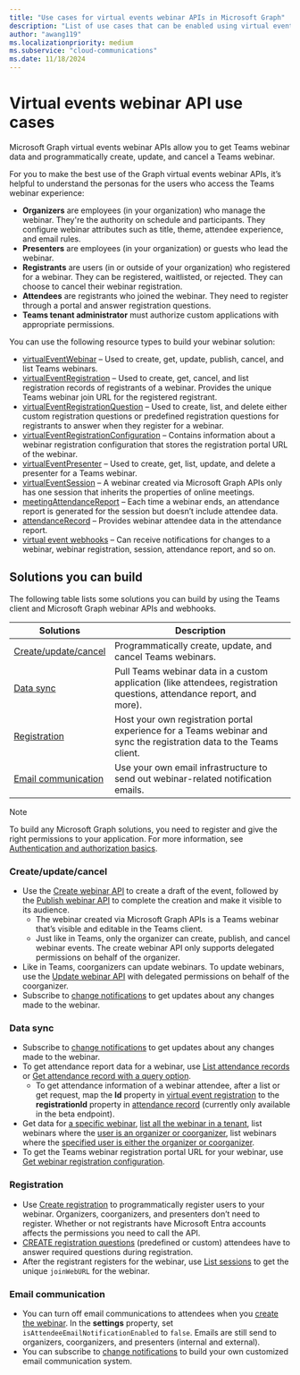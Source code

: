 ```yaml
---
title: "Use cases for virtual events webinar APIs in Microsoft Graph"
description: "List of use cases that can be enabled using virtual events webinar APIs"
author: "awang119"
ms.localizationpriority: medium
ms.subservice: "cloud-communications"
ms.date: 11/18/2024
---
```

# Virtual events webinar API use cases

Microsoft Graph virtual events webinar APIs allow you to get Teams webinar data and programmatically create, update, and cancel a Teams webinar.

For you to make the best use of the Graph virtual events webinar APIs, it’s helpful to understand the personas for the users who access the Teams webinar experience: 

- **Organizers** are employees (in your organization) who manage the webinar. They're the authority on schedule and participants. They configure webinar attributes such as title, theme, attendee experience, and email rules.   
- **Presenters** are employees (in your organization) or guests who lead the webinar.   
- **Registrants** are users (in or outside of your organization) who registered for a webinar. They can be registered, waitlisted, or rejected. They can choose to cancel their webinar registration.   
- **Attendees** are registrants who joined the webinar. They need to register through a portal and answer registration questions. 
- **Teams tenant administrator** must authorize custom applications with appropriate permissions.

You can use the following resource types to build your webinar solution: 
- [virtualEventWebinar](/graph/api/resources/virtualeventwebinar) – Used to create, get, update, publish, cancel, and list Teams webinars.  
- [virtualEventRegistration](/graph/api/resources/virtualeventregistration) – Used to create, get, cancel, and list registration records of registrants of a webinar. Provides the unique Teams webinar join URL for the registered registrant. 
- [virtualEventRegistrationQuestion](/graph/api/resources/virtualeventregistrationquestionbase) – Used to create, list, and delete either custom registration questions or predefined registration questions for registrants to answer when they register for a webinar.  
- [virtualEventRegistrationConfiguration](/graph/api/resources/virtualeventwebinarregistrationconfiguration) – Contains information about a webinar registration configuration that stores the registration portal URL of the webinar.  
- [virtualEventPresenter](/graph/api/resources/virtualeventpresenter) – Used to create, get, list, update, and delete a presenter for a Teams webinar. 
- [virtualEventSession](/graph/api/resources/virtualeventsession)  – A webinar created via Microsoft Graph APIs only has one session that inherits the properties of online meetings. 
- [meetingAttendanceReport](/graph/api/resources/meetingattendancereport) – Each time a webinar ends, an attendance report is generated for the session but doesn’t include attendee data.   
- [attendanceRecord](/graph/api/resources/attendancerecord) – Provides webinar attendee data in the attendance report.  
- [virtual event webhooks](/graph/changenotifications-for-virtualevent) – Can receive notifications for changes to a webinar, webinar registration, session, attendance report, and so on.  


## Solutions you can build 
The following table lists some solutions you can build by using the Teams client and Microsoft Graph webinar APIs and webhooks. 

| Solutions     | Description   |
| ------------- | ------------- |
| [Create/update/cancel](#createupdatecancel) | Programmatically create, update, and cancel Teams webinars.|
| [Data sync](#data-sync) | Pull Teams webinar data in a custom application (like attendees, registration questions, attendance report, and more).  |
| [Registration](#registration)  | Host your own registration portal experience for a Teams webinar and sync the registration data to the Teams client. |
| [Email communication](#email-communication)| Use your own email infrastructure to send out webinar-related notification emails. |

> [!NOTE]
> To build any Microsoft Graph solutions, you need to register and give the right permissions to your application. For more information, see [Authentication and authorization basics](/graph/auth/auth-concepts).

### Create/update/cancel 

- Use the [Create webinar API](/graph/api/virtualeventsroot-post-webinars) to create a draft of the event, followed by the [Publish webinar API](/graph/api/virtualeventwebinar-publish) to complete the creation and make it visible to its audience.
   - The webinar created via Microsoft Graph APIs is a Teams webinar that’s visible and editable in the Teams client. 
   - Just like in Teams, only the organizer can create, publish, and cancel webinar events. The create webinar API only supports delegated permissions on behalf of the organizer.
- Like in Teams, coorganizers can update webinars. To update webinars, use the [Update webinar API](/graph/api/virtualeventwebinar-update) with delegated permissions on behalf of the coorganizer.
- Subscribe to [change notifications](/graph/changenotifications-for-virtualevent#subscribable-virtual-events) to get updates about any changes made to the webinar.  

### Data sync 

- Subscribe to [change notifications](/graph/changenotifications-for-virtualevent#subscribable-virtual-events) to get updates about any changes made to the webinar.
- To get attendance report data for a webinar, use [List attendance records](/graph/api/attendancerecord-list) or [Get attendance record with a query option](/graph/api/meetingattendancereport-get#example-2-get-the-attendance-report-for-a-webinar-session-by-id).
  - To get attendance information of a webinar attendee, after a list or get request, map the **Id** property in [virtual event registration](/graph/api/resources/virtualeventregistration) to the **registrationId** property in [attendance record](/graph/api/resources/attendancerecord) (currently only available in the beta endpoint).
- Get data for [a specific webinar](/graph/api/virtualeventwebinar-get), [list all the webinar in a tenant](/graph/api/virtualeventsroot-list-webinars), list webinars where the [user is an organizer or coorganizer](/graph/api/virtualeventwebinar-getbyuserrole), list webinars where the [specified user is either the organizer or coorganizer](/graph/api/virtualeventwebinar-getbyuseridandrole).  
- To get the Teams webinar registration portal URL for your webinar, use [Get webinar registration configuration](/graph/api/virtualeventwebinarregistrationconfiguration-get). 

### Registration 

- Use [Create registration](/graph/api/virtualeventwebinar-post-registrations) to programmatically register users to your webinar. Organizers, coorganizers, and presenters don’t need to register. Whether or not registrants have Microsoft Entra accounts affects the permissions you need to call the API. 
- [CREATE registration questions](/graph/api/virtualeventregistrationconfiguration-post-questions) (predefined or custom) attendees have to answer required questions during registration. 
- After the registrant registers for the webinar, use [List sessions](/graph/api/virtualeventregistration-list-sessions) to get the unique `joinWebURL` for the webinar. 

### Email communication

- You can turn off email communications to attendees when you [create the webinar](/graph/api/virtualeventsroot-post-webinars). In the **settings** property, set `isAttendeeEmailNotificationEnabled` to `false`. Emails are still send to organizers, coorganizers, and presenters (internal and external).
- You can subscribe to [change notifications](/graph/changenotifications-for-virtualevent#subscribable-virtual-events) to build your own customized email communication system. 
